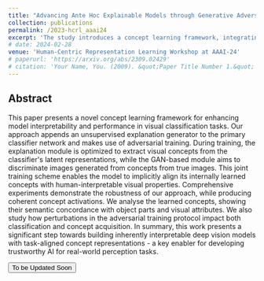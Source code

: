 ```yaml
---
title: "Advancing Ante Hoc Explainable Models through Generative Adversarial Networks"
collection: publications
permalink: /2023-hcrl_aaai24
excerpt: 'The study introduces a concept learning framework, integrating an explanation generator via adversarial training, enhancing model interpretability for visual classification.'
# date: 2024-02-28
venue: 'Human-Centric Representation Learning Workshop at AAAI-24'
# paperurl: 'https://arxiv.org/abs/2309.02429'
# citation: 'Your Name, You. (2009). &quot;Paper Title Number 1.&quot; <i>Journal 1</i>. 1(1).'
---
```


## Abstract
This paper presents a novel concept learning framework for enhancing model interpretability and performance in visual classification tasks. Our approach appends an unsupervised explanation generator to the primary classifier network and makes use of adversarial training. During training, the explanation module is optimized to extract visual concepts from the classifier's latent representations, while the GAN-based module aims to discriminate images generated from concepts from true images. This joint training scheme enables the model to implicitly align its internally learned concepts with human-interpretable visual properties. Comprehensive experiments demonstrate the robustness of our approach, while producing coherent concept activations. We analyse the learned concepts, showing their semantic concordance with object parts and visual attributes. We also study how perturbations in the adversarial training protocol impact both classification and concept acquisition.
In summary, this work presents a significant step towards building inherently interpretable deep vision models with task-aligned concept representations - a key enabler for developing trustworthy AI for real-world perception tasks.


<!-- <button type="button" class="btn btn-primary btn-sm" onclick=" window.open('https://arxiv.org/abs/2309.02429','_blank')">Paper</button> -->
<button type="button" class="btn btn-primary btn-sm">To be Updated Soon</button>
<!-- ## Citation
```
@article{osborn,
  author    = {Vimal K B, Saketh Bachu, Tanmay Garg, Vineeth N Balasubramanian, Niveditha Lakshmi Narasimhan, Raghavan Konuru},
  title     = {Building a Winning Team: Selecting Source Model Ensembles using a Submodular Transferability Estimation
               Approach},
  journal   = {ICCV},
  year      = {2023},
}
``` -->